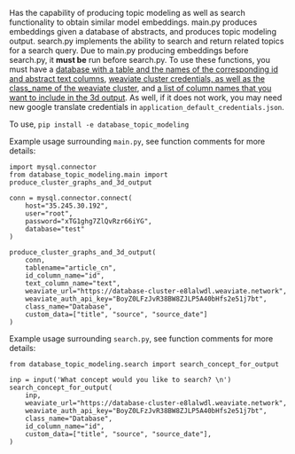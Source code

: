 Has the capability of producing topic modeling as well as search functionality to obtain similar model embeddings. main.py produces embeddings given a database of abstracts, and produces topic modeling output. search.py implements the ability to search and return related topics for a search query. Due to main.py producing embeddings before search.py, it **must be** run before search.py. To use these functions, you must have a <ins>database with a table and the names of the corresponding id and abstract text columns</ins>, <ins>weaviate cluster credentials, as well as the class_name of the weaviate cluster</ins>, and <ins> a list of column names that you want to include in the 3d output</ins>. As well, if it does not work, you may need new google translate credentials in `application_default_credentials.json`.

To use, ```pip install -e database_topic_modeling```

Example usage surrounding `main.py`, see function comments for more details:

```
import mysql.connector
from database_topic_modeling.main import produce_cluster_graphs_and_3d_output

conn = mysql.connector.connect(
    host="35.245.30.192",
    user="root",
    password="xTG1ghg7ZlQvRzr66iYG",
    database="test"
)

produce_cluster_graphs_and_3d_output(
    conn,
    tablename="article_cn",
    id_column_name="id",
    text_column_name="text",
    weaviate_url="https://database-cluster-e8lalwdl.weaviate.network",
    weaviate_auth_api_key="BoyZ0LFzJvR38BW8ZJLP5A40bHfs2e51j7bt",
    class_name="Database",
    custom_data=["title", "source", "source_date"]
)
```

Example usage surrounding `search.py`, see function comments for more details:

```
from database_topic_modeling.search import search_concept_for_output

inp = input('What concept would you like to search? \n')
search_concept_for_output(
    inp,
    weaviate_url="https://database-cluster-e8lalwdl.weaviate.network",
    weaviate_auth_api_key="BoyZ0LFzJvR38BW8ZJLP5A40bHfs2e51j7bt",
    class_name="Database",
    id_column_name="id",
    custom_data=["title", "source", "source_date"],
)
```